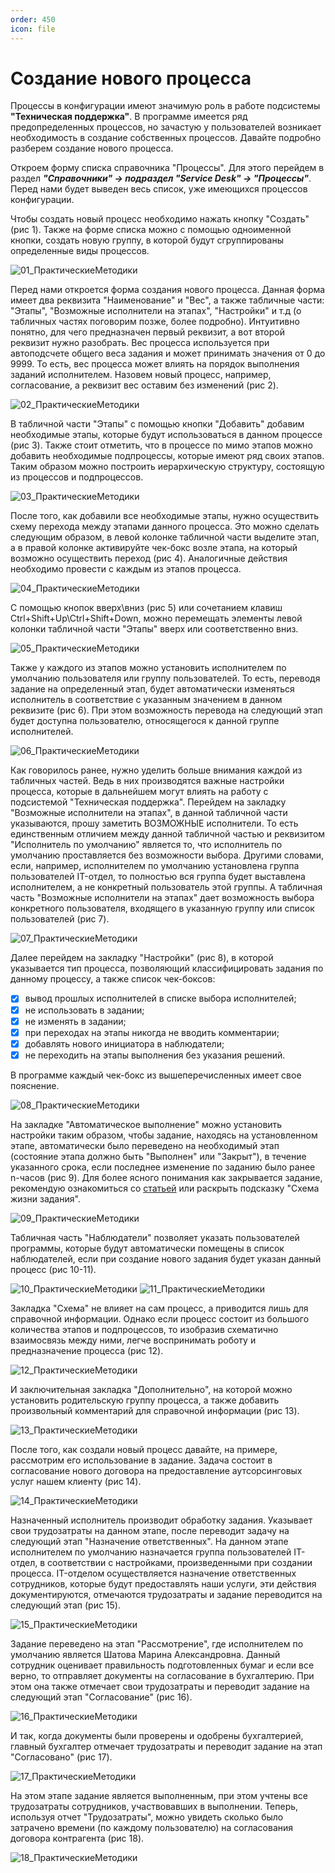 ```yaml
---
order: 450
icon: file
---
```


# Создание нового процесса

Процессы в конфигурации имеют значимую роль в работе подсистемы **"Техническая поддержка"**. В программе имеется ряд предопределенных процессов, но зачастую у пользователей возникает необходимость в создание собственных процессов. Давайте подробно разберем создание нового процесса.

Откроем форму списка справочника "Процессы". Для этого перейдем в раздел ***"Справочники" -> подраздел "Service Desk" -> "Процессы"***. Перед нами будет выведен весь список, уже имеющихся процессов конфигурации.  

Чтобы создать новый процесс необходимо нажать кнопку "Создать" (рис 1). Также на форме списка можно с помощью одноименной кнопки, создать новую группу, в которой будут сгруппированы определенные виды процессов.

![01_ПрактическиеМетодики](static/01_ПрактическиеМетодики.png)

Перед нами откроется форма создания нового процесса. Данная форма имеет два реквизита "Наименование" и "Вес", а также табличные части: "Этапы", "Возможные исполнители на этапах", "Настройки" и т.д (о табличных частях поговорим позже, более подробно). Интуитивно понятно, для чего предназначен первый реквизит, а вот второй реквизит нужно разобрать. Вес процесса используется при автоподсчете общего веса задания и может принимать значения от 0 до 9999. То есть, вес процесса может влиять на порядок выполнения заданий исполнителем. Назовем новый процесс, например, согласование, а реквизит вес оставим без изменений (рис 2).

![02_ПрактическиеМетодики](static/02_ПрактическиеМетодики.png)

В табличной части "Этапы" с помощью кнопки "Добавить" добавим необходимые этапы, которые будут использоваться в данном процессе (рис 3). Также стоит отметить, что в процессе по мимо этапов можно добавить необходимые подпроцессы, которые имеют ряд своих этапов. Таким образом можно построить иерархическую структуру, состоящую из процессов и подпроцессов.

![03_ПрактическиеМетодики](static/03_ПрактическиеМетодики.png)

После того, как добавили все необходимые этапы, нужно осуществить схему перехода между этапами данного процесса. Это можно сделать следующим образом, в левой колонке табличной части выделите этап, а в правой колонке активируйте чек-бокс возле этапа, на который возможно осуществить переход (рис 4). Аналогичные действия необходимо провести с каждым из этапов процесса.

![04_ПрактическиеМетодики](static/04_ПрактическиеМетодики.png)

С помощью кнопок вверх\вниз (рис 5) или сочетанием клавиш Ctrl+Shift+Up\Ctrl+Shift+Down, можно перемещать элементы левой колонки табличной части "Этапы" вверх или соответственно вниз.

![05_ПрактическиеМетодики](static/05_ПрактическиеМетодики.png)

Также у каждого из этапов можно установить исполнителем по умолчанию пользователя или группу пользователей. То есть, переводя задание на определенный этап, будет автоматически изменяться исполнитель в соответствие с указанным значением в данном реквизите (рис 6). При этом возможность перевода на следующий этап будет доступна пользователю, относящегося к данной группе исполнителей.

![06_ПрактическиеМетодики](static/06_ПрактическиеМетодики.png)

Как говорилось ранее, нужно уделить больше внимания каждой из табличных частей. Ведь в них производятся важные настройки процесса, которые в дальнейшем могут влиять на работу с подсистемой "Техническая поддержка". Перейдем на закладку "Возможные исполнители на этапах", в данной табличной части указываются, прошу заметить ВОЗМОЖНЫЕ исполнители. То есть единственным отличием между данной табличной частью и реквизитом "Исполнитель по умолчанию" является то, что исполнитель по умолчанию проставляется без возможности выбора. Другими словами, если, например, исполнителем по умолчанию установлена группа пользователей IT-отдел, то полностью вся группа будет выставлена исполнителем, а не конкретный пользователь этой группы. А табличная часть "Возможные исполнители на этапах" дает возможность выбора конкретного пользователя, входящего в указанную группу или список пользователей (рис 7).

![07_ПрактическиеМетодики](static/07_ПрактическиеМетодики.png)

Далее перейдем на закладку "Настройки" (рис 8), в которой указывается тип процесса, позволяющий классифицировать задания по данному процессу, а также список чек-боксов:  

* [x] вывод прошлых исполнителей в списке выбора исполнителей;   
* [x] не использовать в задании;  
* [x] не изменять в задании;   
* [x] при переходах на этапы никогда не вводить комментарии;  
* [x] добавлять нового инициатора в наблюдатели;  
* [x] не переходить на этапы выполнения без указания решений.  

В программе каждый чек-бокс из вышеперечисленных имеет свое пояснение.

![08_ПрактическиеМетодики](static/08_ПрактическиеМетодики.png)

На закладке "Автоматическое выполнение" можно установить настройки таким образом, чтобы задание, находясь на установленном этапе, автоматически было переведено на необходимый этап (состояние этапа должно быть "Выполнен" или "Закрыт"), в течение указанного срока, если последнее изменение по заданию было ранее n-часов (рис 9). Для более ясного понимания как закрывается задание, рекомендую ознакомиться со [статьей](https://softonit.ru/FAQ/courses/?COURSE_ID=1&LESSON_ID=622&LESSON_PATH=1.22.25.622) или раскрыть подсказку "Схема жизни задания".

![09_ПрактическиеМетодики](static/09_ПрактическиеМетодики.png)

Табличная часть "Наблюдатели" позволяет указать пользователей программы, которые будут автоматически помещены в список наблюдателей, если при создание нового задания будет указан данный процесс (рис 10-11).

![10_ПрактическиеМетодики](static/10_ПрактическиеМетодики.png)
![11_ПрактическиеМетодики](static/11_ПрактическиеМетодики.png)

Закладка "Схема" не влияет на сам процесс, а приводится лишь для справочной информации. Однако если процесс состоит из большого количества этапов и подпроцессов, то изобразив схематично взаимосвязь между ними, легче воспринимать роботу и предназначение процесса (рис 12).

![12_ПрактическиеМетодики](static/12_ПрактическиеМетодики.png)

И заключительная закладка "Дополнительно", на которой можно установить родительскую группу процесса, а также добавить произвольный комментарий для справочной информации (рис 13).

![13_ПрактическиеМетодики](static/13_ПрактическиеМетодики.png)

После того, как создали новый процесс давайте, на примере, рассмотрим его использование в задание. Задача состоит в согласование нового договора на предоставление аутсорсинговых услуг нашем клиенту (рис 14).

![14_ПрактическиеМетодики](static/14_ПрактическиеМетодики.png)

Назначенный исполнитель производит обработку задания. Указывает свои трудозатраты на данном этапе, после переводит задачу на следующий этап "Назначение ответственных". На данном этапе исполнителем по умолчанию назначается группа пользователей IT-отдел, в соответствии с настройками, произведенными при создании процесса. IT-отделом осуществляется назначение ответственных сотрудников, которые будут предоставлять наши услуги, эти действия документируются, отмечаются трудозатраты и задание переводится на следующий этап (рис 15).

![15_ПрактическиеМетодики](static/15_ПрактическиеМетодики.png)

Задание переведено на этап "Рассмотрение", где исполнителем по умолчанию является Шатова Марина Александровна. Данный сотрудник оценивает правильность подготовленных бумаг и если все верно, то отправляет документы на согласование в бухгалтерию. При этом она также отмечает свои трудозатраты и переводит задание на следующий этап "Согласование" (рис 16).

![16_ПрактическиеМетодики](static/16_ПрактическиеМетодики.png)

И так, когда документы были проверены и одобрены бухгалтерией, главный бухгалтер отмечает трудозатраты и переводит задание на этап "Согласовано" (рис 17).

![17_ПрактическиеМетодики](static/17_ПрактическиеМетодики.png)

На этом этапе задание является выполненным, при этом учтены все трудозатраты сотрудников, участвовавших в выполнении. Теперь, используя отчет "Трудозатраты", можно увидеть сколько было затрачено времени (по каждому пользователю) на согласования договора контрагента (рис 18).

![18_ПрактическиеМетодики](static/18_ПрактическиеМетодики.png)


